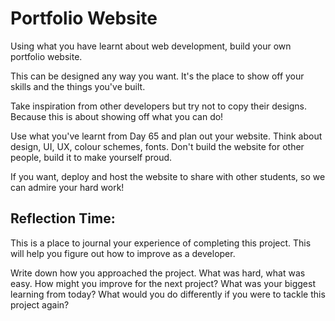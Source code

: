 # Portfolio Website

Using what you have learnt about web development, build your own portfolio
website.

This can be designed any way you want. It's the place to show off your skills
and the things you've built.

Take inspiration from other developers but try not to copy their designs.
Because this is about showing off what you can do!

Use what you've learnt from Day 65 and plan out your website. Think about
design, UI, UX, colour schemes, fonts. Don't build the website for other
people, build it to make yourself proud.

If you want, deploy and host the website to share with other students, so we
can admire your hard work!

## Reflection Time:

This is a place to journal your experience of completing this project. This will help you figure out how to improve as a developer.

Write down how you approached the project. What was hard, what was easy. How might you improve for the next project? What was your biggest learning from today? What would you do differently if you were to tackle this project again?
